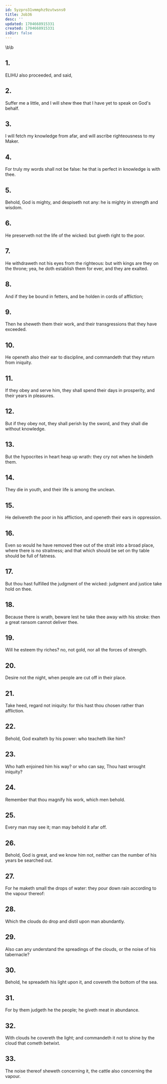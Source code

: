 ```yaml
---
id: 5yzpro31vmmphz9zutwsns0
title: Job36
desc: ''
updated: 1704668915331
created: 1704668915331
isDir: false
---
```

\b\b
## 1.
ELIHU also proceeded, and said,
## 2.
Suffer me a little, and I will shew thee that I have yet to speak on God's behalf.
## 3.
I will fetch my knowledge from afar, and will ascribe righteousness to my Maker.
## 4.
For truly my words shall not be false: he that is perfect in knowledge is with thee.
## 5.
Behold, God is mighty, and despiseth not any: he is mighty in strength and wisdom.
## 6.
He preserveth not the life of the wicked: but giveth right to the poor.
## 7.
He withdraweth not his eyes from the righteous: but with kings are they on the throne; yea, he doth establish them for ever, and they are exalted.
## 8.
And if they be bound in fetters, and be holden in cords of affliction;
## 9.
Then he sheweth them their work, and their transgressions that they have exceeded.
## 10.
He openeth also their ear to discipline, and commandeth that they return from iniquity.
## 11.
If they obey and serve him, they shall spend their days in prosperity, and their years in pleasures.
## 12.
But if they obey not, they shall perish by the sword, and they shall die without knowledge.
## 13.
But the hypocrites in heart heap up wrath: they cry not when he bindeth them.
## 14.
They die in youth, and their life is among the unclean.
## 15.
He delivereth the poor in his affliction, and openeth their ears in oppression.
## 16.
Even so would he have removed thee out of the strait into a broad place, where there is no straitness; and that which should be set on thy table should be full of fatness.
## 17.
But thou hast fulfilled the judgment of the wicked: judgment and justice take hold on thee.
## 18.
Because there is wrath, beware lest he take thee away with his stroke: then a great ransom cannot deliver thee.
## 19.
Will he esteem thy riches?  no, not gold, nor all the forces of strength.
## 20.
Desire not the night, when people are cut off in their place.
## 21.
Take heed, regard not iniquity: for this hast thou chosen rather than affliction.
## 22.
Behold, God exalteth by his power: who teacheth like him?
## 23.
Who hath enjoined him his way?  or who can say, Thou hast wrought iniquity?
## 24.
Remember that thou magnify his work, which men behold.
## 25.
Every man may see it; man may behold it afar off.
## 26.
Behold, God is great, and we know him not, neither can the number of his years be searched out.
## 27.
For he maketh small the drops of water: they pour down rain according to the vapour thereof:
## 28.
Which the clouds do drop and distil upon man abundantly.
## 29.
Also can any understand the spreadings of the clouds, or the noise of his tabernacle?
## 30.
Behold, he spreadeth his light upon it, and covereth the bottom of the sea.
## 31.
For by them judgeth he the people; he giveth meat in abundance.
## 32.
With clouds he covereth the light; and commandeth it not to shine by the cloud that cometh betwixt.
## 33.
The noise thereof sheweth concerning it, the cattle also concerning the vapour.
